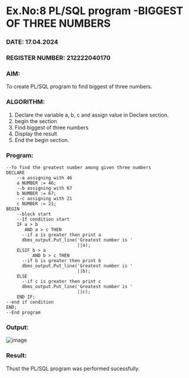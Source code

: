 # Ex.No:8 PL/SQL program -BIGGEST OF THREE NUMBERS  
### DATE: 17.04.2024
### REGISTER NUMBER: 212222040170
### AIM: 
To create PL/SQL program to find biggest of three numbers.
### ALGORITHM:
1. Declare the variable a, b, c and assign value in Declare section.
2. begin the section
3. Find biggest of three numbers 
4. Display the result 
6. End the begin section.
### Program:
```
--To find the greatest number among given three numbers
DECLARE
    --a assigning with 46 
    a NUMBER := 46; 
    --b assigning with 67 
    b NUMBER := 67; 
    --c assigning with 21 
    c NUMBER := 21; 
BEGIN
    --block start 
    --If condition start 
    IF a > b 
       AND a > c THEN
      --if a is greater then print a 
      dbms_output.Put_line('Greatest number is '
                           ||a); 
    ELSIF b > a 
          AND b > c THEN
      --if b is greater then print b 
      dbms_output.Put_line('Greatest number is '
                           ||b); 
    ELSE
      --if c is greater then print c 
      dbms_output.Put_line('Greatest number is '
                           ||c); 
    END IF; 
--end if condition 
END; 
--End program
```
### Output:
![image](https://github.com/UmaRani-Github/DBMS_NEW_EVEN23-24/assets/144427076/43870e84-6346-483e-8f5e-431db674a7dd)
### Result:
Thust the PL/SQL program was performed sucessfully.
